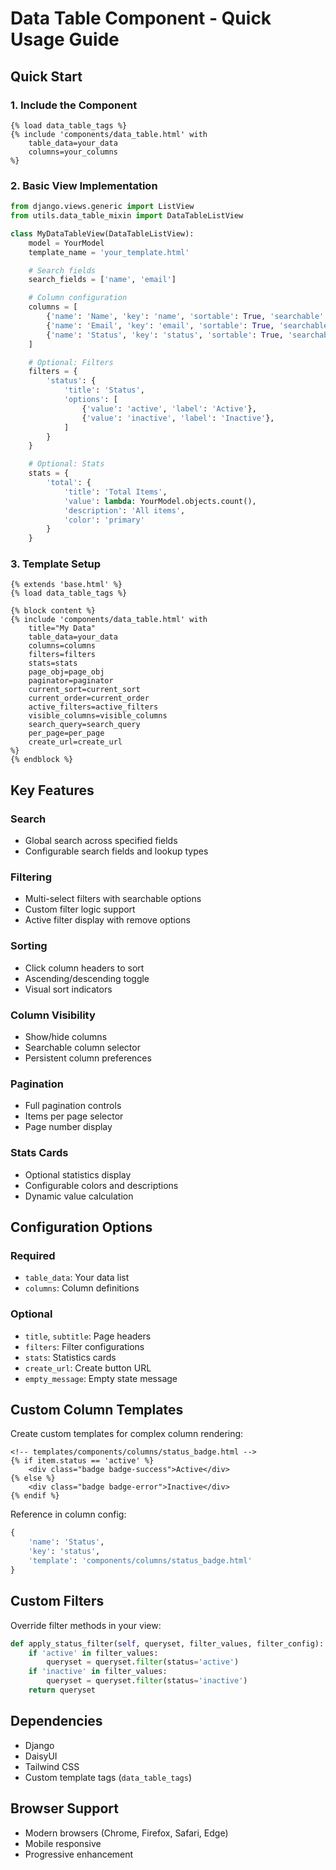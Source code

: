 # Data Table Component - Quick Usage Guide

## Quick Start

### 1. Include the Component

```django
{% load data_table_tags %}
{% include 'components/data_table.html' with
    table_data=your_data
    columns=your_columns
%}
```

### 2. Basic View Implementation

```python
from django.views.generic import ListView
from utils.data_table_mixin import DataTableListView

class MyDataTableView(DataTableListView):
    model = YourModel
    template_name = 'your_template.html'

    # Search fields
    search_fields = ['name', 'email']

    # Column configuration
    columns = [
        {'name': 'Name', 'key': 'name', 'sortable': True, 'searchable': True},
        {'name': 'Email', 'key': 'email', 'sortable': True, 'searchable': True},
        {'name': 'Status', 'key': 'status', 'sortable': True, 'searchable': False},
    ]

    # Optional: Filters
    filters = {
        'status': {
            'title': 'Status',
            'options': [
                {'value': 'active', 'label': 'Active'},
                {'value': 'inactive', 'label': 'Inactive'},
            ]
        }
    }

    # Optional: Stats
    stats = {
        'total': {
            'title': 'Total Items',
            'value': lambda: YourModel.objects.count(),
            'description': 'All items',
            'color': 'primary'
        }
    }
```

### 3. Template Setup

```django
{% extends 'base.html' %}
{% load data_table_tags %}

{% block content %}
{% include 'components/data_table.html' with
    title="My Data"
    table_data=your_data
    columns=columns
    filters=filters
    stats=stats
    page_obj=page_obj
    paginator=paginator
    current_sort=current_sort
    current_order=current_order
    active_filters=active_filters
    visible_columns=visible_columns
    search_query=search_query
    per_page=per_page
    create_url=create_url
%}
{% endblock %}
```

## Key Features

### Search

- Global search across specified fields
- Configurable search fields and lookup types

### Filtering

- Multi-select filters with searchable options
- Custom filter logic support
- Active filter display with remove options

### Sorting

- Click column headers to sort
- Ascending/descending toggle
- Visual sort indicators

### Column Visibility

- Show/hide columns
- Searchable column selector
- Persistent column preferences

### Pagination

- Full pagination controls
- Items per page selector
- Page number display

### Stats Cards

- Optional statistics display
- Configurable colors and descriptions
- Dynamic value calculation

## Configuration Options

### Required

- `table_data`: Your data list
- `columns`: Column definitions

### Optional

- `title`, `subtitle`: Page headers
- `filters`: Filter configurations
- `stats`: Statistics cards
- `create_url`: Create button URL
- `empty_message`: Empty state message

## Custom Column Templates

Create custom templates for complex column rendering:

```django
<!-- templates/components/columns/status_badge.html -->
{% if item.status == 'active' %}
    <div class="badge badge-success">Active</div>
{% else %}
    <div class="badge badge-error">Inactive</div>
{% endif %}
```

Reference in column config:

```python
{
    'name': 'Status',
    'key': 'status',
    'template': 'components/columns/status_badge.html'
}
```

## Custom Filters

Override filter methods in your view:

```python
def apply_status_filter(self, queryset, filter_values, filter_config):
    if 'active' in filter_values:
        queryset = queryset.filter(status='active')
    if 'inactive' in filter_values:
        queryset = queryset.filter(status='inactive')
    return queryset
```

## Dependencies

- Django
- DaisyUI
- Tailwind CSS
- Custom template tags (`data_table_tags`)

## Browser Support

- Modern browsers (Chrome, Firefox, Safari, Edge)
- Mobile responsive
- Progressive enhancement
